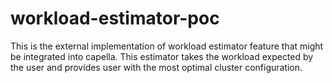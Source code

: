 # workload-estimator-poc
This is the external implementation of workload estimator feature that might be integrated into capella. This estimator takes the workload expected by the user and provides user with the most optimal cluster configuration.
